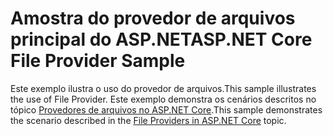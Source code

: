 # <a name="aspnet-core-file-provider-sample"></a><span data-ttu-id="4688b-101">Amostra do provedor de arquivos principal do ASP.NET</span><span class="sxs-lookup"><span data-stu-id="4688b-101">ASP.NET Core File Provider Sample</span></span>

<span data-ttu-id="4688b-102">Este exemplo ilustra o uso do provedor de arquivos.</span><span class="sxs-lookup"><span data-stu-id="4688b-102">This sample illustrates the use of File Provider.</span></span> <span data-ttu-id="4688b-103">Este exemplo demonstra os cenários descritos no tópico [Provedores de arquivos no ASP.NET Core](https://docs.microsoft.com/aspnet/core/fundamentals/file-providers).</span><span class="sxs-lookup"><span data-stu-id="4688b-103">This sample demonstrates the scenario described in the [File Providers in ASP.NET Core](https://docs.microsoft.com/aspnet/core/fundamentals/file-providers) topic.</span></span>
